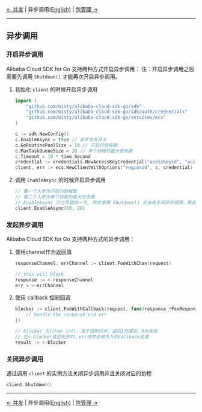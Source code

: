 [← 并发](8-Concurrent-CN.md) | 异步调用[(English)](9-Asynchronous-EN.md) | [包管理 →](10-Package-Management-CN.md)
***
## 异步调用

### 开启异步调用
Alibaba Cloud SDK for Go 支持两种方式开启异步调用：
注：开启异步调用之后需要先调用 `Shutdown()` 才能再次开启异步调用。

1. 初始化 `client` 的时候开启异步调用
   ```go
   import (
       "github.com/misty/alibaba-cloud-sdk-go/sdk"
       "github.com/misty/alibaba-cloud-sdk-go/sdk/auth/credentials"
       "github.com/misty/alibaba-cloud-sdk-go/services/ecs"
   )

   c := sdk.NewConfig()
   c.EnableAsync = true // 异步任务开关
   c.GoRoutinePoolSize = 10 // 开启的协程数
   c.MaxTaskQueueSize = 20 // 单个协程的最大任务数
   c.Timeout = 10 * time.Second
   credential := credentials.NewAccessKeyCredential("acesskeyid", "accesskeysecret")
   client, err := ecs.NewClientWithOptions("regionid", c, credential)
   ```

2. 调用 `EnableAsync` 的时候开启异步调用  
   ```go
   // 第一个入参为开启的协程数
   // 第二个入参为单个协程的最大任务数
   // EnableAsync 只允许调用一次, 除非使用 Shutdown() 方法先关闭异步调用，再调用 EnableAsync
   client.EnableAsync(10, 20)
   ``` 

### 发起异步调用
Alibaba Cloud SDK for Go 支持两种方式的异步调用：

1. 使用channel作为返回值
    ```go
    responseChannel, errChannel := client.FooWithChan(request)

    // this will block
    response := <-responseChannel
    err = <-errChannel
    ```

2. 使用 callback 控制回调

    ```go
    blocker := client.FooWithCallback(request, func(response *FooResponse, err error) {
        // handle the response and err
    })

    // blocker 为(chan int)，用于控制同步，返回1为成功，0为失败
    // 在<-blocker返回失败时，err依然会被传入的callback处理
    result := <-blocker
    ```

### 关闭异步调用
通过调用 `client` 的实例方法关闭异步调用并且关闭对应的协程
   ```go
   client.Shutdown()
   ```

***
[← 并发](8-Concurrent-CN.md) | 异步调用[(English)](9-Asynchronous-EN.md) | [包管理 →](10-Package-Management-CN.md)